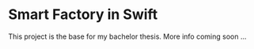 # Smart Factory in Swift

This project is the base for my bachelor thesis. More info coming soon ...
